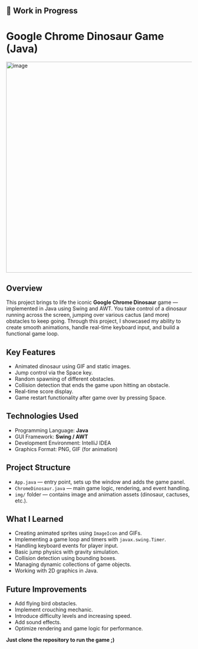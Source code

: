 ## 🚧 Work in Progress
# Google Chrome Dinosaur Game (Java) 

<img width="1510" height="573" alt="image" src="https://github.com/user-attachments/assets/31236ca9-bd57-4135-a48e-09b5b044f605" />

## Overview

This project brings to life the iconic **Google Chrome Dinosaur** game — implemented in Java using Swing and AWT.
You take control of a dinosaur running across the screen, jumping over various cactus (and more) obstacles to keep going.
Through this project, I showcased my ability to create smooth animations, handle real-time keyboard input, and build a functional game loop.

## Key Features

- Animated dinosaur using GIF and static images.
- Jump control via the Space key.
- Random spawning of different obstacles.
- Collision detection that ends the game upon hitting an obstacle.
- Real-time score display.
- Game restart functionality after game over by pressing Space.

## Technologies Used

- Programming Language: **Java**
- GUI Framework: **Swing / AWT**
- Development Environment: IntelliJ IDEA
- Graphics Format: PNG, GIF (for animation)

## Project Structure

- `App.java` — entry point, sets up the window and adds the game panel.
- `ChromeDinosaur.java` — main game logic, rendering, and event handling.
- `img/` folder — contains image and animation assets (dinosaur, cactuses, etc.).

## What I Learned

- Creating animated sprites using `ImageIcon` and GIFs.
- Implementing a game loop and timers with `javax.swing.Timer`.
- Handling keyboard events for player input.
- Basic jump physics with gravity simulation.
- Collision detection using bounding boxes.
- Managing dynamic collections of game objects.
- Working with 2D graphics in Java.

## Future Improvements

- Add flying bird obstacles.
- Implement crouching mechanic.
- Introduce difficulty levels and increasing speed.
- Add sound effects.
- Optimize rendering and game logic for performance.



**Just clone the repository to run the game ;)**
